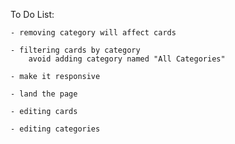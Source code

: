 To Do List:

    - removing category will affect cards

    - filtering cards by category
        avoid adding category named "All Categories"

    - make it responsive

    - land the page

    - editing cards

    - editing categories
